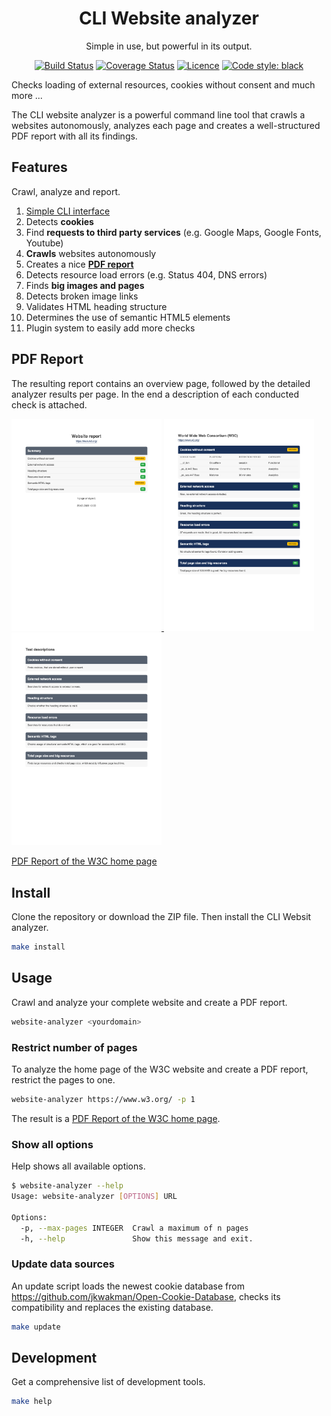 
<div align="center">

# CLI Website analyzer

Simple in use, but powerful in its output.

[![Build Status](https://github.com/MattHag/gdpr-website-checker-cli/workflows/build/badge.svg)](https://github.com/MattHag/gdpr-website-checker-cli/actions)
[![Coverage Status](https://coveralls.io/repos/github/MattHag/gdpr-website-checker-cli/badge.svg?branch=main&t=o2BiJf)](https://coveralls.io/github/MattHag/gdpr-website-checker-cli?branch=main)
[![Licence](https://img.shields.io/github/license/MattHag/gdpr-website-checker-cli)](LICENSE)
[![Code style: black](https://img.shields.io/badge/code%20style-black-000000.svg)](https://github.com/psf/black)

</div>

Checks loading of external resources, cookies without consent and much more ...

The CLI website analyzer is a powerful command line tool that crawls a websites autonomously, analyzes each page and creates a well-structured PDF report with all its findings.


## Features

Crawl, analyze and report.

1. [Simple CLI interface](#usage)
2. Detects **cookies**
3. Find **requests to third party services** (e.g. Google Maps, Google Fonts, Youtube)
4. **Crawls** websites autonomously
5. Creates a nice **[PDF report](#pdf-report)**
6. Detects resource load errors (e.g. Status 404, DNS errors)
7. Finds **big images and pages**
8. Detects broken image links
9. Validates HTML heading structure
10. Determines the use of semantic HTML5 elements
11. Plugin system to easily add more checks


## PDF Report

The resulting report contains an overview page, followed by the detailed analyzer results per page.
In the end a description of each conducted check is attached.

<a href="./docs/examples/w3c_report-1.png">
   <img alt="Screenshot of summary page from W3C report" src="./docs/examples/w3c_report-1.png" width="240px">
</a>
<a href="./docs/examples/w3c_report-2.png">
   <img alt="Screenshot of details page from W3C report" src="./docs/examples/w3c_report-2.png" width="240px">
</a>
<a href="./docs/examples/w3c_report-3.png">
   <img alt="Screenshot of test description page from W3C report" src="./docs/examples/w3c_report-3.png" width="240px">
</a>

[PDF Report of the W3C home page](docs/examples/w3c_report.pdf)


## Install

Clone the repository or download the ZIP file.
Then install the CLI Websit analyzer.

```bash
make install
```


## Usage

Crawl and analyze your complete website and create a PDF report.

```bash
website-analyzer <yourdomain>
```

### Restrict number of pages

To analyze the home page of the W3C website and create a PDF report, restrict the pages to one.

```bash
website-analyzer https://www.w3.org/ -p 1
```

The result is a [PDF Report of the W3C home page](docs/examples/w3c_report.pdf).

### Show all options

Help shows all available options.

```bash
$ website-analyzer --help
Usage: website-analyzer [OPTIONS] URL

Options:
  -p, --max-pages INTEGER  Crawl a maximum of n pages
  -h, --help               Show this message and exit.

```

### Update data sources

An update script loads the newest cookie database from https://github.com/jkwakman/Open-Cookie-Database, checks its
compatibility and replaces the existing database.

```bash
make update
```


## Development

Get a comprehensive list of development tools.

```bash
make help
```
